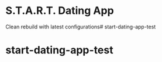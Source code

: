 # S.T.A.R.T. Dating App

Clean rebuild with latest configurations# start-dating-app-test
# start-dating-app-test
